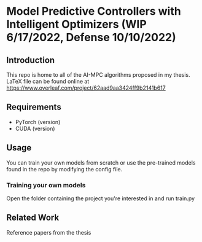 # Model Predictive Controllers with Intelligent Optimizers (WIP 6/17/2022, Defense 10/10/2022)
## Introduction
This repo is home to all of the AI-MPC algorithms proposed in my thesis. LaTeX file can be found online at https://www.overleaf.com/project/62aad9aa3424ff9b2141b617

## Requirements

- PyTorch (version)
- CUDA (version)

## Usage
You can train your own models from scratch or use the pre-trained models found in the repo by modifying the config file.
### Training your own models
Open the folder containing the project you're interested in and run train.py

## Related Work
Reference papers from the thesis 
